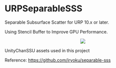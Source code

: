 # URPSeparableSSS
Separable Subsurface Scatter for URP 10.x or later.

Using Stencil Buffer to Improve GPU Performance.

<p align="center">
  <img src="https://github.com/bearworks/CorrectedGammaBloomURP/blob/main/Image.jpg">
</p>

UnityChanSSU assets used in this project

Reference:
https://github.com/iryoku/separable-sss
